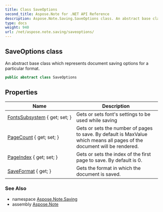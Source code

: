 ```yaml
---
title: Class SaveOptions
second_title: Aspose.Note for .NET API Reference
description: Aspose.Note.Saving.SaveOptions class. An abstract base class which represents document saving options for a particular format
type: docs
weight: 940
url: /net/aspose.note.saving/saveoptions/
---
```

## SaveOptions class

An abstract base class which represents document saving options for a particular format.

```csharp
public abstract class SaveOptions
```

## Properties

| Name | Description |
| --- | --- |
| [FontsSubsystem](../../aspose.note.saving/saveoptions/fontssubsystem/) { get; set; } | Gets or sets font's settings to be used while saving |
| [PageCount](../../aspose.note.saving/saveoptions/pagecount/) { get; set; } | Gets or sets the number of pages to save. By default is MaxValue which means all pages of the document will be rendered. |
| [PageIndex](../../aspose.note.saving/saveoptions/pageindex/) { get; set; } | Gets or sets the index of the first page to save. By default is 0. |
| [SaveFormat](../../aspose.note.saving/saveoptions/saveformat/) { get; } | Gets the format in which the document is saved. |

### See Also

* namespace [Aspose.Note.Saving](../../aspose.note.saving/)
* assembly [Aspose.Note](../../)



